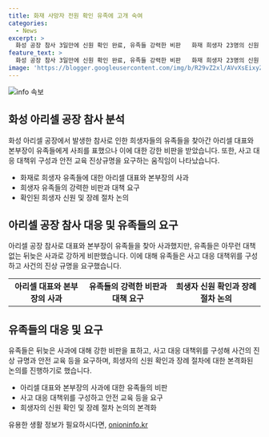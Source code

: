 ```yaml
---
title: 화재 사망자 전원 확인 유족에 고개 숙여
categories:
  - News
excerpt: >
  화성 공장 참사 3일만에 신원 확인 완료, 유족들 강력한 비판   화재 희생자 23명의 신원 확인이 완료됐으며, 대표와 본부장은 유족들을 찾아 사과했지만, 유족들은 뒤늦은 사과에 대해 강하게 비판했습니다. 안전 교육 부족과 대책 부재를 지적하며 회사에 진상 규명을 요구했고, 사망자들의 영구적인 기억을 위해 장례 절차 논의가 전망되고 있습니다. (단신)
feature_text: >
  화성 공장 참사 3일만에 신원 확인 완료, 유족들 강력한 비판   화재 희생자 23명의 신원 확인이 완료됐으며, 대표와 본부장은 유족들을 찾아 사과했지만, 유족들은 뒤늦은 사과에 대해 강하게 비판했습니다. 안전 교육 부족과 대책 부재를 지적하며 회사에 진상 규명을 요구했고, 사망자들의 영구적인 기억을 위해 장례 절차 논의가 전망되고 있습니다. (단신)
image: 'https://blogger.googleusercontent.com/img/b/R29vZ2xl/AVvXsEixyZcFfHzMRdzZMjFBmAUKJYCLCGyLL1o632UiGVXcaFdKo_bkvkuCioo0uUKlGfBVcT3P84aROyZIXSBEx3Aw5nCQ3pTgDom1WDC4m8eifvWiAmWEEVb4x6G_l8C0QH225ldMjyaFvpxGEBGNO37VmDTDMHGhJPq73UglMfDca1-0aw/s1600/blogspot.png'
---
```


<p><img src="https://blogger.googleusercontent.com/img/b/R29vZ2xl/AVvXsEixyZcFfHzMRdzZMjFBmAUKJYCLCGyLL1o632UiGVXcaFdKo_bkvkuCioo0uUKlGfBVcT3P84aROyZIXSBEx3Aw5nCQ3pTgDom1WDC4m8eifvWiAmWEEVb4x6G_l8C0QH225ldMjyaFvpxGEBGNO37VmDTDMHGhJPq73UglMfDca1-0aw/s1600/blogspot.png" alt="info 속보" /></p>

<h2 data-ke-size="size26">화성 아리셀 공장 참사 분석</h2>

<p data-ke-size="size16">화성 아리셀 공장에서 발생한 참사로 인한 희생자들의 유족들을 찾아간 아리셀 대표와 본부장이 유족들에게 사죄를 표했으나 이에 대한 강한 비판을 받았습니다. 또한, 사고 대응 대책위 구성과 안전 교육 진상규명을 요구하는 움직임이 나타났습니다.</p>

<ul>
<li>화재로 희생자 유족들에 대한 아리셀 대표와 본부장의 사과</li>
<li>희생자 유족들의 강력한 비판과 대책 요구</li>
<li>확인된 희생자 신원 및 장례 절차 논의</li>
</ul>

<h2 data-ke-size="size26">아리셀 공장 참사 대응 및 유족들의 요구</h2>

<p data-ke-size="size16">아리셀 공장 참사로 대표와 본부장이 유족들을 찾아 사과했지만, 유족들은 아무런 대책 없는 뒤늦은 사과로 강하게 비판했습니다. 이에 대해 유족들은 사고 대응 대책위를 구성하고 사건의 진상 규명을 요구했습니다.</p>

<table>
<tr>
<td style="text-align: center; height: 17px;"><b>아리셀 대표와 본부장의 사과</b></td>
<td style="text-align: center; height: 17px;"><b>유족들의 강력한 비판과 대책 요구</b></td>
<td style="text-align: center; height: 17px;"><b>희생자 신원 확인과 장례 절차 논의</b></td>
</tr>
</table>

<h2 data-ke-size="size26">유족들의 대응 및 요구</h2>

<p data-ke-size="size16">유족들은 뒤늦은 사과에 대해 강한 비판을 표하고, 사고 대응 대책위를 구성해 사건의 진상 규명과 안전 교육 등을 요구하며, 희생자의 신원 확인과 장례 절차에 대한 본격화된 논의를 진행하기로 했습니다.</p>

<ul>
<li>아리셀 대표와 본부장의 사과에 대한 유족들의 비판</li>
<li>사고 대응 대책위를 구성하고 안전 교육 등을 요구</li>
<li>희생자의 신원 확인 및 장례 절차 논의의 본격화</li>
</ul>
유용한 생활 정보가 필요하시다면, <a href="https://onioninfo.kr" rel="dofollow">onioninfo.kr</a>


